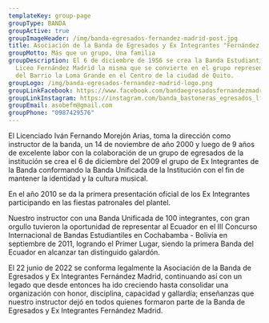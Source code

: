 ```yaml
---
templateKey: group-page
groupType: BANDA
groupActive: true
groupImageHeader: /img/banda-egresados-fernandez-madrid-post.jpg
title: Asociación de la Banda de Egresados y Ex Integrantes "Fernández Madrid"
groupMotto: Más que un grupo, Una familia
groupDescription: El 6 de diciembre de 1956 se crea la Banda Estudiantil del
  Liceo Fernández Madrid la misma que se convierte en el grupo representativo
  del Barrio la Loma Grande en el Centro de la ciudad de Quito.
groupLogo: /img/banda-egresados-fernandez-madrid-logo.png
groupLinkFacebook: https://www.facebook.com/bandaegresadosfernandezmadrid
groupLinkInstagram: https://instagram.com/banda_bastoneras_egresados_lfm
groupEmail: asobefm@gmail.com
groupPhone: "0987429576"
---
```

El Licenciado Iván Fernando Morejón Arias, toma la dirección como instructor de la banda, un 14 de noviembre de año 2000 y luego de 9 años de excelente labor con la colaboración de un grupo de egresados de la institución se crea el 6 de diciembre del 2009 el grupo de Ex Integrantes de la Banda conformando la Banda Unificada de la Institución con el fin de mantener la identidad y la cultura musical.

En el año 2010 se da la primera presentación oficial de los Ex Integrantes participando en las fiestas patronales del plantel.  

Nuestro instructor con una Banda Unificada de 100 integrantes, con gran orgullo tuvieron la oportunidad de representar al Ecuador en el III Concurso Internacional de Bandas Estudiantiles en Cochabamba - Bolivia en septiembre de 2011, logrando el Primer Lugar, siendo la primera Banda del Ecuador en alcanzar tan distinguido galardón. 

El 22 junio de 2022 se conforma legalmente la Asociación de la Banda de Egresados y Ex Integrantes Fernández Madrid, continuando así con un legado que desde entonces ha ido creciendo hasta consolidar una organización con honor, disciplina, capacidad y gallardía; enseñanzas que nuestro instructor dejó en todos quienes formaron parte de la Banda de Egresados y Ex Integrantes Fernández Madrid.